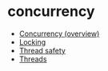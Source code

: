 <!-- this entire file is auto-generated -->

# concurrency

- [Concurrency (overview)](!-Concurrency.md)
- [Locking](Locking.md)
- [Thread safety](Thread-safety.md)
- [Threads](Threads.md)
